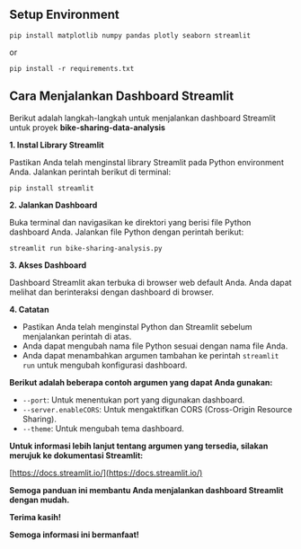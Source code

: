 ## Setup Environment

```
pip install matplotlib numpy pandas plotly seaborn streamlit
```
or
```
pip install -r requirements.txt
```


## Cara Menjalankan Dashboard Streamlit

Berikut adalah langkah-langkah untuk menjalankan dashboard Streamlit untuk proyek **bike-sharing-data-analysis**

**1. Instal Library Streamlit**

Pastikan Anda telah menginstal library Streamlit pada Python environment Anda. Jalankan perintah berikut di terminal:

```
pip install streamlit
```

**2. Jalankan Dashboard**

Buka terminal dan navigasikan ke direktori yang berisi file Python dashboard Anda. Jalankan file Python dengan perintah berikut:

```
streamlit run bike-sharing-analysis.py
```

**3. Akses Dashboard**

Dashboard Streamlit akan terbuka di browser web default Anda. Anda dapat melihat dan berinteraksi dengan dashboard di browser.

**4. Catatan**

- Pastikan Anda telah menginstal Python dan Streamlit sebelum menjalankan perintah di atas.
- Anda dapat mengubah nama file Python sesuai dengan nama file Anda.
- Anda dapat menambahkan argumen tambahan ke perintah `streamlit run` untuk mengubah konfigurasi dashboard.

**Berikut adalah beberapa contoh argumen yang dapat Anda gunakan:**

- `--port`: Untuk menentukan port yang digunakan dashboard.
- `--server.enableCORS`: Untuk mengaktifkan CORS (Cross-Origin Resource Sharing).
- `--theme`: Untuk mengubah tema dashboard.

**Untuk informasi lebih lanjut tentang argumen yang tersedia, silakan merujuk ke dokumentasi Streamlit:**

[https://docs.streamlit.io/](https://docs.streamlit.io/)

**Semoga panduan ini membantu Anda menjalankan dashboard Streamlit dengan mudah.**

**Terima kasih!**


**Semoga informasi ini bermanfaat!**

